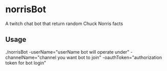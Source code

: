 # norrisBot
A twitch chat bot that return random Chuck Norris facts

## Usage
./norrisBot -userName="userName bot will operate under" -channelName="channel you want bot to join" -oauthToken="authorization token for bot login"
